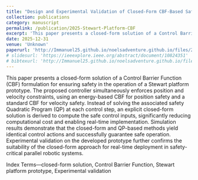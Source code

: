 ```yaml
---
title: "Design and Experimental Validation of Closed-Form CBF-Based Safe Control for Stewart Platform Under Multiple Constraints"
collection: publications
category: manuscript
permalink: /publication/2025-Stewart-Platform-CBF
excerpt: 'This paper presents a closed-form solution of a Control Barrier Function (CBF) formulation for ensuring safety in the operation of a Stewart platform prototype.'
date: 2025-12-31
venue: 'Unknown'
paperurl: 'http://Immanuel25.github.io/noelsadventure.github.io/files/2025-Stewart-Platform-CBF.pdf'
# slidesurl: 'https://ieeexplore.ieee.org/abstract/document/10824351'
# bibtexurl: 'http://Immanuel25.github.io/noelsadventure.github.io/files/2025-Stewart-Platform-CBF.bib'
---
```

This paper presents a closed-form solution of a Control Barrier Function (CBF) formulation for ensuring safety in the operation of a Stewart platform prototype.
The proposed controller simultaneously enforces position and velocity constraints, using an energy-based CBF for position safety and a standard CBF for velocity safety.
Instead of solving the associated safety Quadratic Program (QP) at each control step, an explicit closed-form solution is derived to compute the safe control inputs, significantly reducing computational cost and enabling real-time implementation.
Simulation results demonstrate that the closed-form and QP-based methods yield identical control actions and successfully guarantee safe operation.
Experimental validation on the developed prototype further confirms the suitability of the closed-form approach for real-time deployment in safety-critical parallel robotic systems.

Index Terms—closed-form solution, Control Barrier Function, Stewart platform prototype, Experimental validation